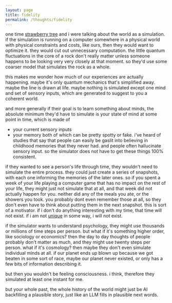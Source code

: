 ```yaml
---
layout: page
title: fidelity
permalink: /thoughts/fidelity
---
```


one time [strawberry tree](/friends/strawberrytree) and i were talking about the world as a simulation. if the simulation is running on a computer somewhere in a physical world with physical constraints and costs, like ours, then they would want to optimize it. they would cut out unnecessary computation. the little quantum fluctuations in the core of a rock don't really matter unless someone happens to be looking very very closely at that moment. so they'd use some coarser model that simulates the rock as a whole.

this makes me wonder how much of our experiences are actually happening. maybe it's only quantum mechanics that's simplified away. maybe the line is drawn at life. maybe nothing is simulated except one mind and set of sensory inputs, which are generated to suggest to you a coherent world. 

and more generally if their goal is to learn something about minds, the absolute minimum they'd have to simulate is your state of mind at some point in time, which is made of
- your current sensory inputs
- your memory
both of which can be pretty spotty or fake. i've heard of studies that say that people can easily be gaslit into believing in childhood memories that they never had. and people often hallucinate sensory input. so the simulator does not have to get these things 100% consistent. 

if they wanted to see a person's life through time, they wouldn't need to simulate the entire process. they could just create a series of snapshots, with each one informing the memories of the later ones. so if you spent a week of your life playing a computer game that has no impact on the rest of your life, they might just not simulate that at all, and that week did not actually happen for you. neither did any of the meals you ate, or the showers you took. you probably dont even remember those at all, so they don't even have to think about putting them in the next snapshot. this is sort of a motivator. if i don't do anything interesting with my time, that time will not exist. if i am not [unique](/thoughts/normalness) in some way, i will not exist.

if the simulator wants to understand psychology, they might use thousands or millions of time steps per person. but what if it's something higher order, like sociology or economics? then the day to day thoughts of people probably don't matter as much, and they might use twenty steps per person. what if it's cosmology? then maybe they don't even simulate individual minds at all. if our planet ends up blown up because we got beaten in some sort of race, maybe our planet never existed, or only has a few bits of information describing it.

but then you wouldn't be feeling consciousness. i think, therefore they simulated at least one instant for me. 

but your whole past, the whole history of the world might just be AI backfilling a plausible story, just like an LLM fills in plausible next words.






